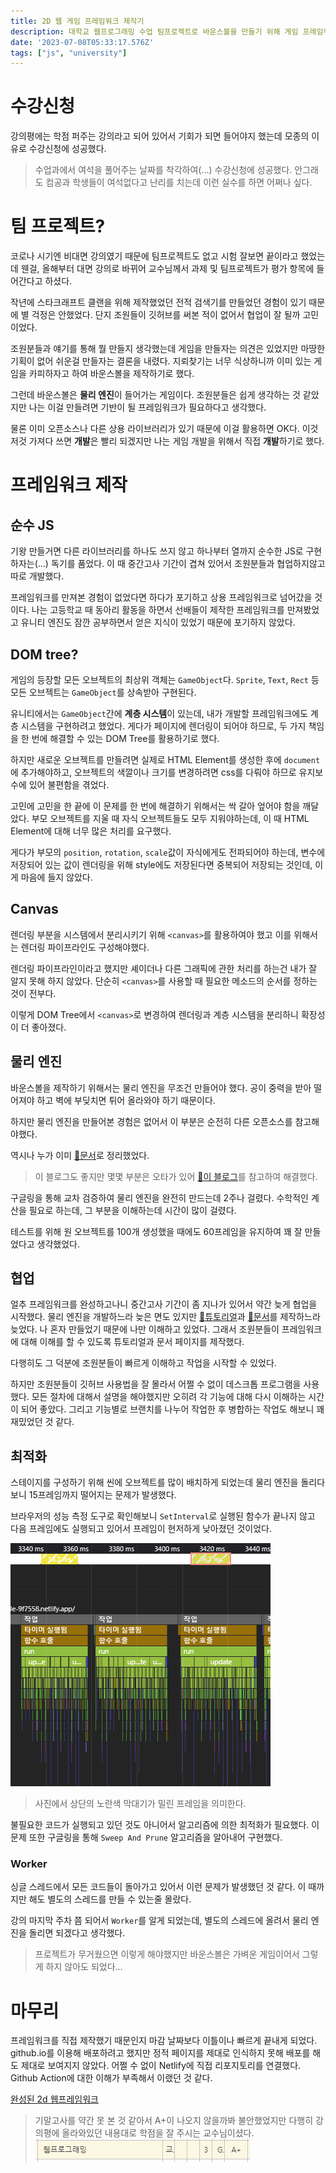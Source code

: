 ```yaml
---
title: 2D 웹 게임 프레임워크 제작기
description: 대학교 웹프로그래밍 수업 팀프로젝트로 바운스볼을 만들기 위해 게임 프레임워크를 제작했었던 경험입니다.
date: '2023-07-08T05:33:17.576Z'
tags: ["js", "university"]
---
```


# 수강신청

강의평에는 학점 퍼주는 강의라고 되어 있어서 기회가 되면 들어야지 했는데 모종의 이유로 수강신청에 성공했다. 

> 수업과에서 여석을 풀어주는 날짜를 착각하여(...) 수강신청에 성공했다. 
> 안그래도 컴공과 학생들이 여석없다고 난리를 치는데 이런 실수를 하면 어쩌나 싶다.

# 팀 프로젝트?

코로나 시기엔 비대면 강의였기 때문에 팀프로젝트도 없고 시험 잘보면 끝이라고 했었는데 웬걸, 올해부터 대면 강의로 바뀌어 교수님께서 과제 및 팀프로젝트가 평가 항목에 들어간다고 하셨다.

작년에 스타크래프트 클랜을 위해 제작했었던 전적 검색기를 만들었던 경험이 있기 때문에 별 걱정은 안했었다. 단지 조원들이 깃허브를 써본 적이 없어서 협업이 잘 될까 고민이었다.

조원분들과 얘기를 통해 뭘 만들지 생각했는데 게임을 만들자는 의견은 있었지만 마땅한 기획이 없어 쉬운걸 만들자는 결론을 내렸다. 지뢰찾기는 너무 식상하니까 이미 있는 게임을 카피하자고 하여 바운스볼을 제작하기로 했다.

그런데 바운스볼은 **물리 엔진**이 들어가는 게임이다. 조원분들은 쉽게 생각하는 것 같았지만 나는 이걸 만들려면 기반이 될 프레임워크가 필요하다고 생각했다. 

물론 이미 오픈소스나 다른 상용 라이브러리가 있기 때문에 이걸 활용하면 OK다. 이것저것 가져다 쓰면 **개발**은 빨리 되겠지만 나는 게임 개발을 위해서 직접 **개발**하기로 했다.

# 프레임워크 제작

## 순수 JS

기왕 만들거면 다른 라이브러리를 하나도 쓰지 않고 하나부터 열까지 순수한 JS로 구현하자는(...) 독기를 품었다. 이 때 중간고사 기간이 겹쳐 있어서 조원분들과 협업하지않고 따로 개발했다.

프레임워크를 만져본 경험이 없었다면 하다가 포기하고 상용 프레임워크로 넘어갔을 것이다. 나는 고등학교 때 동아리 활동을 하면서 선배들이 제작한 프레임워크를 만져봤었고 유니티 엔진도 잠깐 공부하면서 얻은 지식이 있었기 때문에 포기하지 않았다.

## DOM tree?

게임의 등장할 모든 오브젝트의 최상위 객체는 `GameObject`다. `Sprite`, `Text`, `Rect` 등 모든 오브젝트는 `GameObject`를 상속받아 구현된다.

유니티에서는 `GameObject`간에 **계층 시스템**이 있는데, 내가 개발할 프레임워크에도 계층 시스템을 구현하려고 했었다. 게다가 페이지에 렌더링이 되어야 하므로, 두 가지 책임을 한 번에 해결할 수 있는 DOM Tree를 활용하기로 했다. 

하지만 새로운 오브젝트를 만들려면 실제로 HTML Element를 생성한 후에 `document`에 추가해야하고, 오브젝트의 색깔이나 크기를 변경하려면 css를 다뤄야 하므로 유지보수에 있어 불편함을 겪었다.

고민에 고민을 한 끝에 이 문제를 한 번에 해결하기 위해서는 싹 갈아 엎어야 함을 깨달았다. 부모 오브젝트를 지울 때 자식 오브젝트들도 모두 지워야하는데, 이 때 HTML Element에 대해 너무 많은 처리를 요구했다. 

게다가 부모의 `position`, `rotation`, `scale`값이 자식에게도 전파되어야 하는데, 변수에 저장되어 있는 값이 렌더링을 위해 style에도 저장된다면 중복되어 저장되는 것인데, 이게 마음에 들지 않았다.

## Canvas

렌더링 부분을 시스템에서 분리시키기 위해 `<canvas>`를 활용하여야 했고 이를 위해서는 렌더링 파이프라인도 구성해야했다.

렌더링 파이프라인이라고 했지만 셰이더나 다른 그래픽에 관한 처리를 하는건 내가 잘 알지 못해 하지 않았다. 단순히 `<canvas>`를 사용할 때 필요한 메소드의 순서를 정하는 것이 전부다.

이렇게 DOM Tree에서 `<canvas>`로 변경하여 렌더링과 계층 시스템을 분리하니 확장성이 더 좋아졌다.

## 물리 엔진

바운스볼을 제작하기 위해서는 물리 엔진을 무조건 만들어야 했다. 공이 중력을 받아 떨어져야 하고 벽에 부딪치면 튀어 올라와야 하기 때문이다.

하지만 물리 엔진을 만들어본 경험은 없어서 이 부분은 순전히 다른 오픈소스를 참고해야했다. 

역시나 누가 이미 [🔗문서](https://gamedevelopment.tutsplus.com/series/how-to-create-a-custom-physics-engine--gamedev-12715)로 정리했었다. 

> 이 블로그도 좋지만 몇몇 부분은 오타가 있어 [🔗이 블로그](https://kareus.tistory.com/15)를 참고하여 해결했다.

구글링을 통해 교차 검증하여 물리 엔진을 완전히 만드는데 2주나 걸렸다. 수학적인 계산을 필요로 하는데, 그 부분을 이해하는데 시간이 많이 걸렸다. 

테스트를 위해 원 오브젝트를 100개 생성했을 때에도 60프레임을 유지하여 꽤 잘 만들었다고 생각했었다. 

## 협업

얼추 프레임워크를 완성하고나니 중간고사 기간이 좀 지나가 있어서 약간 늦게 협업을 시작했다. 물리 엔진을 개발하느라 늦은 면도 있지만 [🔗튜토리얼](https://github.com/23-web-teamproject/web-game-engine-tutorial)과 [🔗문서](https://23-web-teamproject.github.io/web-game-engine-docs)를 제작하느라 늦었다. 나 혼자 만들었기 때문에 나만 이해하고 있었다. 그래서 조원분들이 프레임워크에 대해 이해를 할 수 있도록 튜토리얼과 문서 페이지를 제작했다.

다행히도 그 덕분에 조원분들이 빠르게 이해하고 작업을 시작할 수 있었다. 

하지만 조원분들이 깃허브 사용법을 잘 몰라서 어쩔 수 없이 데스크톱 프로그램을 사용했다. 모든 절차에 대해서 설명을 해야했지만 오히려 각 기능에 대해 다시 이해하는 시간이 되어 좋았다. 그리고 기능별로 브랜치를 나누어 작업한 후 병합하는 작업도 해보니 꽤 재밌었던 것 같다.

## 최적화

스테이지를 구성하기 위해 씬에 오브젝트를 많이 배치하게 되었는데 물리 엔진을 돌리다보니 15프레임까지 떨어지는 문제가 발생했다.

브라우저의 성능 측정 도구로 확인해보니 `SetInterval`로 실행된 함수가 끝나지 않고 다음 프레임에도 실행되고 있어서 프레임이 현저하게 낮아졌던 것이었다. 

![profiling](image.png) 

> 사진에서 상단의 노란색 막대기가 밀린 프레임을 의미한다.

불필요한 코드가 실행되고 있던 것도 아니어서 알고리즘에 의한 최적화가 필요했다. 이 문제 또한 구글링을 통해 `Sweep And Prune` 알고리즘을 알아내어 구현했다. 

### Worker

싱글 스레드에서 모든 코드들이 돌아가고 있어서 이런 문제가 발생했던 것 같다. 이 때까지만 해도 별도의 스레드를 만들 수 있는줄 몰랐다. 

강의 마지막 주차 쯤 되어서 `Worker`를 알게 되었는데, 별도의 스레드에 올려서 물리 엔진을 돌리면 되겠다고 생각했다. 

> 프로젝트가 무거웠으면 이렇게 해야했지만 바운스볼은 가벼운 게임이어서 그렇게 하지 않아도 되었다...

# 마무리

프레임워크를 직접 제작했기 때문인지 마감 날짜보다 이틀이나 빠르게 끝내게 되었다. github.io를 이용해 배포하려고 했지만 정적 페이지를 제대로 인식하지 못해 배포를 해도 제대로 보여지지 않았다. 어쩔 수 없이 Netlify에 직접 리포지토리를 연결했다. Github Action에 대한 이해가 부족해서 이랬던 것 같다.

[완성된 2d 웹프레임워크](https://github.com/10cheon00/web-game-engine)

> 기말고사를 약간 못 본 것 같아서 A+이 나오지 않을까봐 불안했었지만 다행히 강의평에 올라와있던 내용대로 학점을 잘 주시는 교수님이셨다.
> ![grade](image-1.png)
